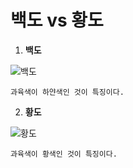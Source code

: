 # 백도 vs 황도
1. __백도__

![백도](https://img.danawa.com/prod_img/500000/361/390/img/8390361_1.jpg?shrink=500:500&_v=20190627162912)

`과육색이 하얀색인 것이 특징이다.`




2. __황도__

![황도](https://m.eejmall.com/web/product/big/201708/209_shop1_268689.jpg)

`과육색이 황색인 것이 특징이다.`
